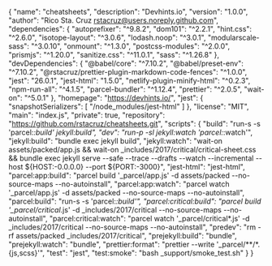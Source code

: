 {
"name": "cheatsheets",
"description": "Devhints.io",
"version": "1.0.0",
"author": "Rico Sta. Cruz <rstacruz@users.noreply.github.com>",
"dependencies": {
"autoprefixer": "^9.8.2",
"dom101": "^2.2.1",
"hint.css": "^2.6.0",
"isotope-layout": "^3.0.6",
"lodash.noop": "^3.0.1",
"modularscale-sass": "^3.0.10",
"onmount": "^1.3.0",
"postcss-modules": "^2.0.0",
"prismjs": "^1.20.0",
"sanitize.css": "^11.0.1",
"sass": "^1.26.8"
},
"devDependencies": {
"@babel/core": "^7.10.2",
"@babel/preset-env": "^7.10.2",
"@rstacruz/prettier-plugin-markdown-code-fences": "^1.0.0",
"jest": "26.0.1",
"jest-html": "1.5.0",
"netlify-plugin-minify-html": "^0.2.3",
"npm-run-all": "^4.1.5",
"parcel-bundler": "^1.12.4",
"prettier": "^2.0.5",
"wait-on": "^5.0.1"
},
"homepage": "https://devhints.io/",
"jest": {
"snapshotSerializers": [
"<rootDir>/node_modules/jest-html"
]
},
"license": "MIT",
"main": "index.js",
"private": true,
"repository": "https://github.com/rstacruz/cheatsheets.git",
"scripts": {
"build": "run-s -s 'parcel:_:build' jekyll:build",
"dev": "run-p -sl jekyll:watch 'parcel:_:watch'",
"jekyll:build": "bundle exec jekyll build",
"jekyll:watch": "wait-on assets/packed/app.js && wait-on \_includes/2017/critical/critical-sheet.css && bundle exec jekyll serve --safe --trace --drafts --watch --incremental --host ${HOST:-0.0.0.0} --port ${PORT:-3000}",
"jest-html": "jest-html",
"parcel:app:build": "parcel build '\_parcel/app.js' -d assets/packed --no-source-maps --no-autoinstall",
"parcel:app:watch": "parcel watch '\_parcel/app.js' -d assets/packed --no-source-maps --no-autoinstall",
"parcel:build": "run-s -s 'parcel:_:build'",
"parcel:critical:build": "parcel build '\_parcel/critical_.js' -d \_includes/2017/critical --no-source-maps --no-autoinstall",
"parcel:critical:watch": "parcel watch '\_parcel/critical*.js' -d \_includes/2017/critical --no-source-maps --no-autoinstall",
"predev": "rm -rf assets/packed \_includes/2017/critical",
"prejekyll:build": "bundle",
"prejekyll:watch": "bundle",
"prettier:format": "prettier --write '\_parcel/\*\*/*.{js,scss}'",
"test": "jest",
"test:smoke": "bash \_support/smoke_test.sh"
}
}

